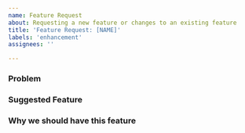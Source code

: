 ```yaml
---
name: Feature Request
about: Requesting a new feature or changes to an existing feature
title: 'Feature Request: [NAME]'
labels: 'enhancement'
assignees: ''

---
```


### Problem 
<!-- Tell us about the current problem that you face that this feature might help you with. -->

### Suggested Feature
<!-- Short description of the feature. -->

### Why we should have this feature
<!-- List any extra benefits, other than solving your problem, that this feature will bring to the repo. If none, leave blank. -->
